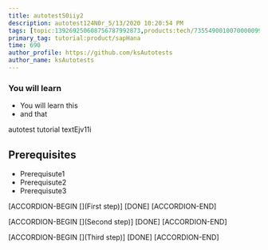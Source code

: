 ```yaml
---
title: autotestS0iiy2
description: autotest124N0r_5/13/2020 10:20:54 PM
tags: [topic:139269250608756787992873,products:tech/73554900100700000996,tutorial:experience/advanced]
primary_tag: tutorial:product/sapHana
time: 690
author_profile: https://github.com/ksAutotests
author_name: ksAutotests
---
```

### You will learn
- You will learn this
- and that

autotest tutorial textEjv11i

## Prerequisites
- Prerequisute1
- Prerequisute2
- Prerequisute3

[ACCORDION-BEGIN [](First step)]
[DONE]
[ACCORDION-END]

[ACCORDION-BEGIN [](Second step)]
[DONE]
[ACCORDION-END]

[ACCORDION-BEGIN [](Third step)]
[DONE]
[ACCORDION-END]

